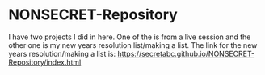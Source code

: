 # NONSECRET-Repository

I have two projects I did in here. One of the is from a live session and the other one is my new years resolution list/making a list. The link for the new years resolution/making a list is: https://secretabc.github.io/NONSECRET-Repository/index.html
